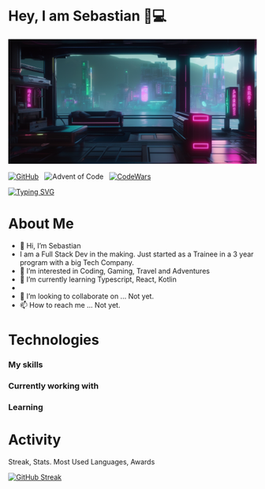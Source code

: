 
# Hey, I am Sebastian 🙂💻

![alt Future City](.//futureCity.png)

[![GitHub](https://img.shields.io/badge/GitHub-%23121011?style=flat&logo=github&logoColor=white)](https://github.com/CaptainKorsika)&nbsp;&nbsp;
![Advent of Code](https://img.shields.io/badge/Advent%20of%20Code-18-%23red?style=flat-square&logo=adventofcode&labelColor=61c4c6&color=b01e7e)&nbsp;&nbsp;
[![CodeWars](https://www.codewars.com/users/CaptainKorsika/badges/micro?style=flat)](https://www.codewars.com/users/CaptainKorsika)&nbsp;&nbsp;

<!---
&nbsp;
[![Discord](https://img.shields.io/badge/Discord-CaptainKorsika%239725-%237289DA?style=flat-square&logo=discord&logoColor=white)](https://discord.com/users/CaptainKorsika)

--->

<!---
[![LinkedIn](https://img.shields.io/badge/-LinkedIn-blue?style=flat-square&logo=linkedin&logoColor=white&link=https://www.linkedin.com/in/yourusername/)](https://www.linkedin.com/in/yourusername/)

--->


[![Typing SVG](https://readme-typing-svg.demolab.com?font=Fira+Code&pause=1000&color=1F6FEB&background=FFFFFF00&vCenter=false&random=false&width=435&lines=Software+Developer;Problem+Solver;Gamer)](https://git.io/typing-svg)


# About Me

- 👋 Hi, I’m Sebastian
- I am a Full Stack Dev in the making. Just started as a Trainee in a 3 year program with a big Tech Company.
- 👀 I’m interested in Coding, Gaming, Travel and Adventures
- 🌱 I’m currently learning Typescript, React, Kotlin
- 
- 💞️ I’m looking to collaborate on ... Not yet.
- 📫 How to reach me ... Not yet.


# Technologies

### My skills

### Currently working with

### Learning

### 

<!---
CaptainKorsika/CaptainKorsika is a ✨ special ✨ repository because its `README.md` (this file) appears on your GitHub profile.
You can click the Preview link to take a look at your changes.
--->




# Activity

Streak, Stats. Most Used Languages, Awards

[![GitHub Streak](https://streak-stats.demolab.com?user=CaptainKorsika&theme=shadow-purple&border_radius=5&mode=weekly)](https://git.io/streak-stats)